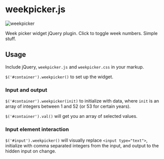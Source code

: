 # weekpicker.js

![weekpicker](http://tangram.github.io/img/weekpicker.png)

Week picker widget jQuery plugin. Click to toggle week numbers. Simple stuff.

## Usage
Include jQuery, `weekpicker.js` and `weekpicker.css` in your markup.

`$('#container').weekpicker()` to set up the widget.

### Input and output
`$('#container').weekpicker(init)` to initialize with data, where `init` is an array of integers between 1 and 52 (or 53 for certain years).

`$('#container').val()` will get you an array of selected values.

### Input element interaction
`$('#input').weekpicker()` will visually replace `<input type="text">`, initialize with comma separated integers from the input, and output to the hidden input on change.
